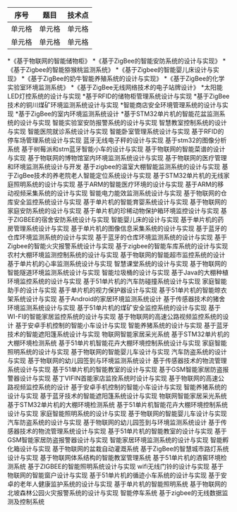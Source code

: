 | 序号 | 题目 | 技术点 |
| :----:| :----: | :----: |
| 单元格 | 单元格 | 单元格 |
| 单元格 | 单元格 | 单元格 |
*《基于物联网的智能储物柜》
*《基于ZigBee的智能安防系统的设计与实现》
*《基于Zigbee的智能猕猴桃监测系统》
*《基于Zigbee的智能婴儿床设计与实现》
*《基于ZigBee的奶牛智能养殖系统的设计与实现》
*《基于ZigBee的化学实验室环境监测系统》
*《基于ZigBee无线网络技术的电子站牌设计》
*太阳能LED灯控系统的设计与实现
*基于RFID的储物柜管理系统设计与实现
*基于ZigBee技术的铜川煤矿环境监测系统设计与实现
*智能商店安全环境管理系统的设计与实现
*基于ZigBee的室内环境监测系统设计
*基于STM32单片机的智能花盆监测系统的设计与实现
智能实验室安防报警系统的设计与实现
智慧教室控制系统的设计与实现
智能医院就诊系统设计与实现
智能卧室管理系统设计与实现
基于RFID的停车场管理系统设计与实现
蓝牙无线电子秤的设计与实现
基于stm32的图像分析系统
基于树莓派和stm蓝牙智能小车的设计与实现
基于物联网的智能菜谱的设计与实现
基于物联网的博物馆室内环境监测系统设计与实现
基于物联网的医疗管理和环境监测系统设计与开发
基于zigbee的温室大棚智能监测系统的设计与实现
基于ZigBee技术的养老院老人智能定位系统设计与实现
基于STM32单片机的无线家庭照明系统的设计与实现
基于ARM的智能医疗环境的设计与实现
基于ARM的移动视频采集系统的设计与实现
智能电力能效监测系统设计与实现
基于物联网的仓库安全监控系统设计与实现
基于单片机的智能育婴系统设计与实现
基于物联网的家庭安防系统的设计与实现
基于单片机的珍稀动物保护箱环境监控设计与实现
基于ZIGBEE的宿舍安防系统设计与实现
智能婴儿床的设计与实现
基于单片机的药房管理系统设计与实现
基于单片机的图像信息采集系统的设计与实现
基于蓝牙的仓库环境监测系统的设计与实现
基于蓝牙的仓库环境监测系统的设计与实现
基于Zigbee的智能火灾报警系统设计与实现
基于zigbee的智能车库系统的设计与实现
农村大棚环境监测控制系统的设计与实现
基于物联网的智能超市监控系统的设计
基于单片机的心率监测系统设计与实现
智慧课堂系统的设计与实现
基于物联网的智能隧道环境监测系统设计与实现
智能垃圾桶的设计与实现
基于Java的大棚种植环境监控系统的设计与实现
基于51单片机的汽车防碰撞系统设计与实现
家庭智能助手的设计与实现
基于单片机的视力保护器设计与实现
基于51单片机的智能晾衣架系统设计与实现
基于Android的家居环境监测系统设计
基于传感器技术的猪舍环境监测系统设计与实现
基于51单片机的煤矿安全监控系统的设计与实现
基于WI-FI的智能家居监控系统的设计与实现
基于物联网的高速公路视频监控系统的设计
基于安卓手机控制的智能小车设计与实现
智能养猪系统的设计与实现
基于蓝牙技术的智能遮阳篷系统设计与实现
物联网智能家居采光系统
基于STM32单片机的大棚环境检测系统
基于51单片机智能花卉大棚环境控制系统设计与实现
家庭智能照明系统的设计与实现
基于物联网的智能婴儿车设计与实现
汽车防盗系统的设计与实现
基于物联网的幼儿园签到与环境监测系统设计
基于传感器技术的物流管理系统设计与实现
基于51单片机的智能教室的设计与实现
基于GSM智能家居防盗报警器设计与实现
基丁VIFIN首能家店监拴系统时设计与实现
基于物联网的高速公路视频监控系统的设计
基于安卓手机控制的智能小车设计与实现
智能养猪系统的设计与实现
基于蓝牙技术的智能遮阳篷系统设计与实现
物联网智能家居采光系统
基于STM32单片机的大棚环境检测系统
基于51单片机智能花卉大棚环境控制系统设计与实现
家庭智能照明系统的设计与实现
基于物联网的智能婴儿车设计与实现
汽车防盗系统的设计与实现
基于物联网的幼儿园签到与环境监测系统设计
基于传感器技术的物流管理系统设计与实现
基于51单片机的智能教室的设计与实现
基于GSM智能家居防盗报警器设计与实现
智能家居环境监测系统的设计与实现
智能孵化箱设计与实现
基于物联网的盆栽自动灌溉系统
基于ZigBee的智慧城市路灯系统设计与实现
基于物联网体系结构的智能教室管理系统
基于51单片机的酒窖环境检测系统
基于ZIGBEE的智能照明系统设计与实现
wifi无线门铃的设计与实现
基于物联网的智能窗户设计与实现
基于51单片机的循迹小车系统的设计与实现
基于安卓的老年人健康监护系统的设计与实现
基于单片机的智能照明系统
基于物联网的北坡森林公园火灾报警系统的设计与实现
智能停车系统
基于zigbee的无线数据监测及控制系统

